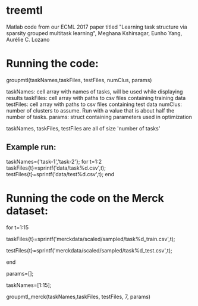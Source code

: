 # treemtl
Matlab code from our ECML 2017 paper titled "Learning task structure via sparsity grouped multitask learning", Meghana Kshirsagar, Eunho Yang, Aurélie C. Lozano

Running the code:
======================
groupmtl(taskNames,taskFiles, testFiles, numClus, params)

taskNames: cell array with names of tasks, will be used while displaying results
taskFiles: cell array with paths to csv files containing training data
testFiles: cell array with paths to csv files containing test data
numClus:   number of clusters to assume. Run with a value that is about half the number of tasks.
params:    struct containing parameters used in optimization

taskNames, taskFiles, testFiles are all of size 'number of tasks'

Example run:
------------
taskNames={'task-1','task-2'};
for t=1:2
taskFiles{t}=sprintf('data/task%d.csv',t);
testFiles{t}=sprintf('data/test%d.csv',t);
end

Running the code on the Merck dataset:
========================================

for t=1:15

   taskFiles{t}=sprintf('merckdata/scaled/sampled/task%d_train.csv',t);
   
   testFiles{t}=sprintf('merckdata/scaled/sampled/task%d_test.csv',t);
   
end

params=[];

taskNames=[1:15];

groupmtl_merck(taskNames,taskFiles, testFiles, 7, params)


